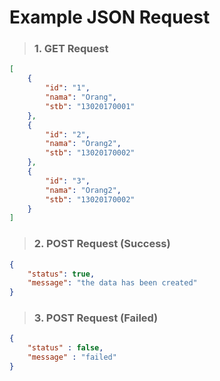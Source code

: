 # Example JSON Request

> ### 1. GET Request
```json
[
	{
		"id": "1",
		"nama": "Orang",
		"stb": "13020170001"
	},
	{
		"id": "2",
		"nama": "Orang2",
		"stb": "13020170002"
	},
	{
		"id": "3",
		"nama": "Orang2",
		"stb": "13020170002"
	}
]
```
> ### 2. POST Request (Success)

```json
{
	"status": true,
	"message": "the data has been created"
}
```

> ### 3. POST Request (Failed)
```json
{
	"status" : false,
	"message" : "failed"
}
```
